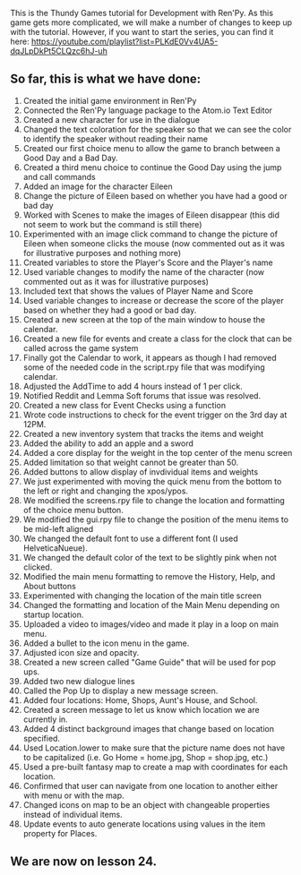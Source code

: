 This is the Thundy Games tutorial for Development with Ren'Py. As this game gets more complicated, we will make a number of changes to keep up with the tutorial. However, if you want to start the series, you can find it here: https://youtube.com/playlist?list=PLKdE0Vv4UA5-dqJLpDkPt5CLQzc6hJ-uh

## So far, this is what we have done:
1. Created the initial game environment in Ren'Py
2. Connected the Ren'Py language package to the Atom.io Text Editor
3. Created a new character for use in the dialogue
4. Changed the text coloration for the speaker so that we can see the color to identify the speaker without reading their name
5. Created our first choice menu to allow the game to branch between a Good Day and a Bad Day.
6. Created a third menu choice to continue the Good Day using the jump and call commands
7. Added an image for the character Eileen
8. Change the picture of Eileen based on whether you have had a good or bad day
9. Worked with Scenes to make the images of Eileen disappear (this did not seem to work but the command is still there)
10. Experimented with an image click command to change the picture of Eileen when someone clicks the mouse (now commented out as it was for illustrative purposes and nothing more)
11. Created variables to store the Player's Score and the Player's name
12. Used variable changes to modify the name of the character (now commented out as it was for illustrative purposes)
13. Included text that shows the values of Player Name and Score
14. Used variable changes to increase or decrease the score of the player based on whether they had a good or bad day.
15. Created a new screen at the top of the main window to house the calendar.
16. Created a new file for events and create a class for the clock that can be called across the game system
17. Finally got the Calendar to work, it appears as though I had removed some of the needed code in the script.rpy file that was modifying calendar.
18. Adjusted the AddTime to add 4 hours instead of 1 per click.
19. Notified Reddit and Lemma Soft forums that issue was resolved.
20. Created a new class for Event Checks using a function
21. Wrote code instructions to check for the event trigger on the 3rd day at 12PM.
22. Created a new inventory system that tracks the items and weight
23. Added the ability to add an apple and a sword
24. Added a core display for the weight in the top center of the menu screen
25. Added limitation so that weight cannot be greater than 50.
26. Added buttons to allow display of invdividual items and weights
27. We just experimented with moving the quick menu from the bottom to the left or right and changing the xpos/ypos.
28. We modified the screens.rpy file to change the location and formatting of the choice menu button.
29. We modified the gui.rpy file to change the position of the menu items to be mid-left aligned
30. We changed the default font to use a different font (I used HelveticaNueue).
31. We changed the default color of the text to be slightly pink when not clicked.
32. Modified the main menu formatting to remove the History, Help, and About buttons
33. Experimented with changing the location of the main title screen
34. Changed the formatting and location of the Main Menu depending on startup location.
35. Uploaded a video to images/video and made it play in a loop on main menu.
36. Added a bullet to the icon menu in the game.
37. Adjusted icon size and opacity.
38. Created a new screen called "Game Guide" that will be used for pop ups.
39. Added two new dialogue lines
40. Called the Pop Up to display a new message screen.
41. Added four locations: Home, Shops, Aunt's House, and School.
42. Created a screen message to let us know which location we are currently in.
43. Added 4 distinct background images that change based on location specified.
44. Used Location.lower to make sure that the picture name does not have to be capitalized (i.e. Go Home = home.jpg, Shop = shop.jpg, etc.)
45. Used a pre-built fantasy map to create a map with coordinates for each location.
46. Confirmed that user can navigate from one location to another either with menu or with the map.
47. Changed icons on map to be an object with changeable properties instead of individual items.
48. Update events to auto generate locations using values in the item property for Places.

## We are now on lesson 24.

